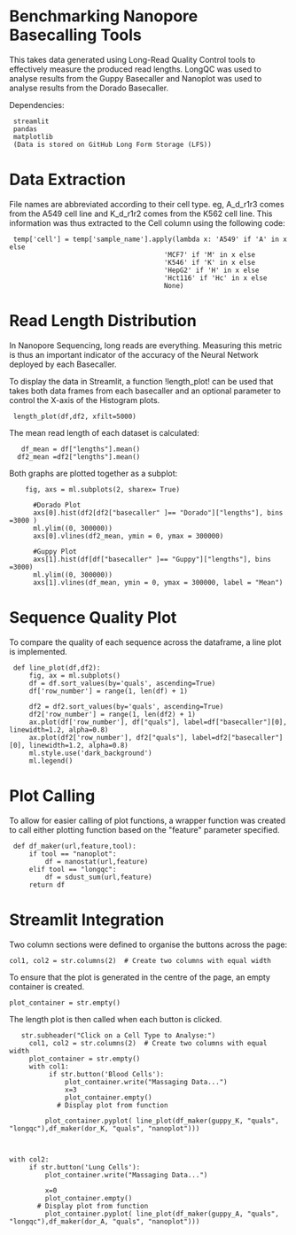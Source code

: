 # Benchmarking Nanopore Basecalling Tools

This takes data generated using Long-Read Quality Control tools to effectively measure the produced read lengths. LongQC was used to analyse results from the Guppy Basecaller and Nanoplot was used to analyse results from the Dorado Basecaller.

Dependencies:

     streamlit
     pandas
     matplotlib
     (Data is stored on GitHub Long Form Storage (LFS))
 

# Data Extraction
File names are abbreviated according to their cell type. eg, A_d_r1r3 comes from the A549 cell line and K_d_r1r2 comes from the K562 cell line. This information was thus extracted to the Cell column using the following code:

     temp['cell'] = temp['sample_name'].apply(lambda x: 'A549' if 'A' in x else
                                           'MCF7' if 'M' in x else
                                           'K546' if 'K' in x else
                                           'HepG2' if 'H' in x else
                                           'Hct116' if 'Hc' in x else
                                           None)
            
 # Read Length Distribution 
 In Nanopore Sequencing, long reads are everything. Measuring this metric is thus an important indicator of the accuracy of the Neural Network deployed by each Basecaller. 

 To display the data in Streamlit, a function !length_plot! can be used that takes both data frames from each basecaller and an optional parameter to control the X-axis of the Histogram plots. 
     
     length_plot(df,df2, xfilt=5000)
     
 The mean read length of each dataset is calculated:
 
       df_mean = df["lengths"].mean()
      df2_mean =df2["lengths"].mean()

Both graphs are plotted together as a subplot:
       
        fig, axs = ml.subplots(2, sharex= True)
        
          #Dorado Plot
          axs[0].hist(df2[df2["basecaller" ]== "Dorado"]["lengths"], bins =3000 )
          ml.ylim((0, 300000))
          axs[0].vlines(df2_mean, ymin = 0, ymax = 300000)
          
          #Guppy Plot
          axs[1].hist(df[df["basecaller" ]== "Guppy"]["lengths"], bins =3000)
          ml.ylim((0, 300000))
          axs[1].vlines(df_mean, ymin = 0, ymax = 300000, label = "Mean")


# Sequence Quality Plot 
To compare the quality of each sequence across the dataframe, a line plot is implemented. 
     
     def line_plot(df,df2):
         fig, ax = ml.subplots()
         df = df.sort_values(by='quals', ascending=True)
         df['row_number'] = range(1, len(df) + 1)
        
         df2 = df2.sort_values(by='quals', ascending=True)
         df2['row_number'] = range(1, len(df2) + 1)
         ax.plot(df['row_number'], df["quals"], label=df["basecaller"][0], linewidth=1.2, alpha=0.8)
         ax.plot(df2['row_number'], df2["quals"], label=df2["basecaller"][0], linewidth=1.2, alpha=0.8)
         ml.style.use('dark_background')
         ml.legend()

# Plot Calling 

To allow for easier calling of plot functions, a wrapper function was created to call either plotting function based on the "feature" parameter specified. 

     def df_maker(url,feature,tool):
         if tool == "nanoplot":
             df = nanostat(url,feature)
         elif tool == "longqc":
             df = sdust_sum(url,feature)
         return df

# Streamlit Integration

Two column sections were defined to organise the buttons across the page:
  
    col1, col2 = str.columns(2)  # Create two columns with equal width

To ensure that the plot is generated in the centre of the page, an empty container is created. 

    plot_container = str.empty()
    
The length plot is then called when each button is clicked. 

       str.subheader("Click on a Cell Type to Analyse:")
         col1, col2 = str.columns(2)  # Create two columns with equal width
         plot_container = str.empty()
         with col1:
              if str.button('Blood Cells'):
                  plot_container.write("Massaging Data...")
                  x=3
                  plot_container.empty()
                # Display plot from function
                  
             plot_container.pyplot( line_plot(df_maker(guppy_K, "quals", "longqc"),df_maker(dor_K, "quals", "nanoplot")))
                
            
       
    with col2:
         if str.button('Lung Cells'):
             plot_container.write("Massaging Data...")
            
             x=0
             plot_container.empty()
           # Display plot from function
             plot_container.pyplot( line_plot(df_maker(guppy_A, "quals", "longqc"),df_maker(dor_A, "quals", "nanoplot")))

               
              
        

         

 

